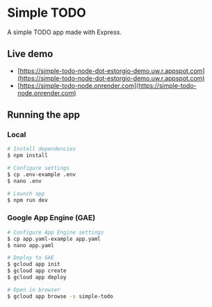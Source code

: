 # Simple TODO

A simple TODO app made with Express.

## Live demo

- [https://simple-todo-node-dot-estorgio-demo.uw.r.appspot.com](https://simple-todo-node-dot-estorgio-demo.uw.r.appspot.com)
- [https://simple-todo-node.onrender.com](https://simple-todo-node.onrender.com)

## Running the app

### Local

```bash
# Install dependencies
$ npm install

# Configure settings
$ cp .env-example .env
$ nano .env

# Launch app
$ npm run dev
```

### Google App Engine (GAE)

```bash
# Configure App Engine settings
$ cp app.yaml-example app.yaml
$ nano app.yaml

# Deploy to GAE
$ gcloud app init
$ gcloud app create
$ gcloud app deploy

# Open in browser
$ gcloud app browse -s simple-todo
```
